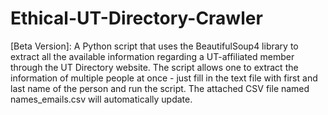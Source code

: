 # Ethical-UT-Directory-Crawler
[Beta Version]:
A Python script that uses the BeautifulSoup4 library to extract all the available information regarding a UT-affiliated member through the
UT Directory website. The script allows one to extract the information of multiple people at once - just fill in the text file with first and last name
of the person and run the script. The attached CSV file named names_emails.csv will automatically update.
